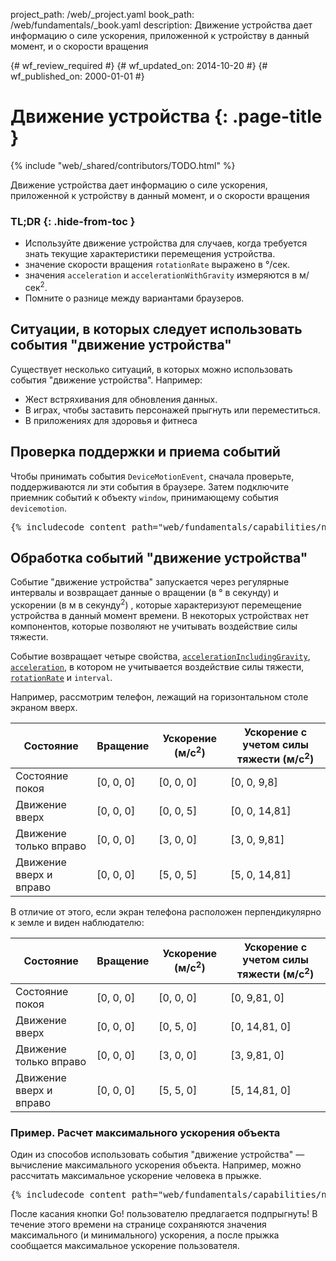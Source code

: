 project_path: /web/_project.yaml
book_path: /web/fundamentals/_book.yaml
description: Движение устройства дает информацию о силе ускорения, приложенной к устройству в данный момент, и о скорости вращения

{# wf_review_required #}
{# wf_updated_on: 2014-10-20 #}
{# wf_published_on: 2000-01-01 #}

# Движение устройства {: .page-title }

{% include "web/_shared/contributors/TODO.html" %}



Движение устройства дает информацию о силе ускорения, приложенной к устройству в данный момент, и о скорости вращения


### TL;DR {: .hide-from-toc }
- Используйте движение устройства для случаев, когда требуется знать текущие характеристики перемещения устройства.
- значение скорости вращения <code>rotationRate</code> выражено в &deg;/сек.
- значения <code>acceleration</code> и <code>accelerationWithGravity</code> измеряются в м/сек<sup>2</sup>.
- Помните о разнице между вариантами браузеров.


## Ситуации, в которых следует использовать события "движение устройства"

Существует несколько ситуаций, в которых можно использовать события "движение устройства".  Например:

<ul>
  <li>Жест встряхивания для обновления данных.</li>
  <li>В играх, чтобы заставить персонажей прыгнуть или переместиться.</li>
  <li>В приложениях для здоровья и фитнеса</li>
</ul>

## Проверка поддержки и приема событий

Чтобы принимать события `DeviceMotionEvent`, сначала проверьте, поддерживаются ли эти события
в браузере.  Затем подключите приемник событий к объекту `window`,
принимающему события `devicemotion`. 

<pre class="prettyprint">
{% includecode content_path="web/fundamentals/capabilities/native-hardware/device-orientation/_code/jump-test.html" region_tag="devmot"   adjust_indentation="auto" %}
</pre>

## Обработка событий "движение устройства"

Событие "движение устройства" запускается через регулярные интервалы и возвращает данные о
вращении (в &deg; в секунду) и ускорении (в м в секунду<sup>2</sup>)
, которые характеризуют перемещение устройства в данный момент времени.  В некоторых устройствах нет компонентов, которые позволяют 
не учитывать воздействие силы тяжести.

Событие возвращает четыре свойства, 
<a href="index.html#device-frame-coordinate">`accelerationIncludingGravity`</a>, 
<a href="index.html#device-frame-coordinate">`acceleration`</a>, 
в котором не учитывается воздействие силы тяжести, 
<a href="index.html#rotation-data">`rotationRate`</a> и `interval`.

Например, рассмотрим телефон, лежащий на горизонтальном столе
экраном вверх.

<table>
    <thead>
    <tr>
      <th data-th="State">Состояние</th>
      <th data-th="Rotation">Вращение</th>
      <th data-th="Acceleration (m/s<sup>2</sup>)">Ускорение (м/с<sup>2</sup>)</th>
      <th data-th="Acceleration with gravity (m/s<sup>2</sup>)">Ускорение с учетом силы тяжести (м/с<sup>2</sup>)</th>
    </tr>
  </thead>
  <tbody>
    <tr>
      <td data-th="State">Состояние покоя</td>
      <td data-th="Rotation">[0, 0, 0]</td>
      <td data-th="Acceleration">[0, 0, 0]</td>
      <td data-th="Acceleration with gravity">[0, 0, 9,8]</td>
    </tr>
    <tr>
      <td data-th="State">Движение вверх</td>
      <td data-th="Rotation">[0, 0, 0]</td>
      <td data-th="Acceleration">[0, 0, 5]</td>
      <td data-th="Acceleration with gravity">[0, 0, 14,81]</td>
    </tr>
    <tr>
      <td data-th="State">Движение только вправо</td>
      <td data-th="Rotation">[0, 0, 0]</td>
      <td data-th="Acceleration">[3, 0, 0]</td>
      <td data-th="Acceleration with gravity">[3, 0, 9,81]</td>
    </tr>
    <tr>
      <td data-th="State">Движение вверх и вправо</td>
      <td data-th="Rotation">[0, 0, 0]</td>
      <td data-th="Acceleration">[5, 0, 5]</td>
      <td data-th="Acceleration with gravity">[5, 0, 14,81]</td>
    </tr>
  </tbody>
</table>

В отличие от этого, если экран телефона расположен перпендикулярно к земле
и виден наблюдателю:

<table>
    <thead>
    <tr>
      <th data-th="State">Состояние</th>
      <th data-th="Rotation">Вращение</th>
      <th data-th="Acceleration (m/s<sup>2</sup>)">Ускорение (м/с<sup>2</sup>)</th>
      <th data-th="Acceleration with gravity (m/s<sup>2</sup>)">Ускорение с учетом силы тяжести (м/с<sup>2</sup>)</th>
    </tr>
  </thead>
  <tbody>
    <tr>
      <td data-th="State">Состояние покоя</td>
      <td data-th="Rotation">[0, 0, 0]</td>
      <td data-th="Acceleration">[0, 0, 0]</td>
      <td data-th="Acceleration with gravity">[0, 9,81, 0]</td>
    </tr>
    <tr>
      <td data-th="State">Движение вверх</td>
      <td data-th="Rotation">[0, 0, 0]</td>
      <td data-th="Acceleration">[0, 5, 0]</td>
      <td data-th="Acceleration with gravity">[0, 14,81, 0]</td>
    </tr>
    <tr>
      <td data-th="State">Движение только вправо</td>
      <td data-th="Rotation">[0, 0, 0]</td>
      <td data-th="Acceleration">[3, 0, 0]</td>
      <td data-th="Acceleration with gravity">[3, 9,81, 0]</td>
    </tr>
    <tr>
      <td data-th="State">Движение вверх и вправо</td>
      <td data-th="Rotation">[0, 0, 0]</td>
      <td data-th="Acceleration">[5, 5, 0]</td>
      <td data-th="Acceleration with gravity">[5, 14,81, 0]</td>
    </tr>
  </tbody>
</table>

### Пример. Расчет максимального ускорения объекта

Один из способов использовать события "движение устройства" — вычисление максимального
ускорения объекта.  Например, можно рассчитать максимальное ускорение
человека в прыжке.

<pre class="prettyprint">
{% includecode content_path="web/fundamentals/capabilities/native-hardware/device-orientation/_code/jump-test.html" region_tag="devmothand"   adjust_indentation="auto" %}
</pre>

После касания кнопки Go! пользователю предлагается подпрыгнуть!  В течение этого времени
на странице сохраняются значения максимального (и минимального) ускорения, а после прыжка
 сообщается максимальное ускорение пользователя.

